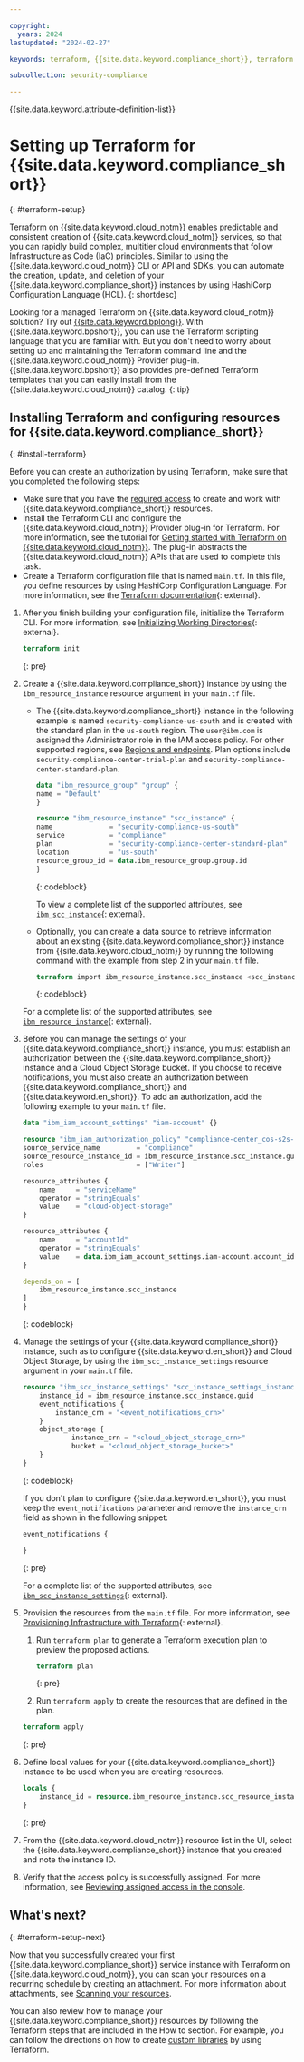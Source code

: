 ```yaml
---

copyright:
  years: 2024
lastupdated: "2024-02-27"

keywords: terraform, {{site.data.keyword.compliance_short}}, terraform setup, create instance

subcollection: security-compliance

---
```


{{site.data.keyword.attribute-definition-list}}


# Setting up Terraform for {{site.data.keyword.compliance_short}}
{: #terraform-setup}

Terraform on {{site.data.keyword.cloud_notm}} enables predictable and consistent creation of {{site.data.keyword.cloud_notm}} services, so that you can rapidly build complex, multitier cloud environments that follow Infrastructure as Code (IaC) principles. Similar to using the {{site.data.keyword.cloud_notm}} CLI or API and SDKs, you can automate the creation, update, and deletion of your {{site.data.keyword.compliance_short}} instances by using HashiCorp Configuration Language (HCL).
{: shortdesc}

Looking for a managed Terraform on {{site.data.keyword.cloud_notm}} solution? Try out [{{site.data.keyword.bplong}}](/docs/schematics?topic=schematics-getting-started). With {{site.data.keyword.bpshort}}, you can use the Terraform scripting language that you are familiar with. But you don't need to worry about setting up and maintaining the Terraform command line and the {{site.data.keyword.cloud_notm}} Provider plug-in. {{site.data.keyword.bpshort}} also provides pre-defined Terraform templates that you can easily install from the {{site.data.keyword.cloud_notm}} catalog.
{: tip}



## Installing Terraform and configuring resources for {{site.data.keyword.compliance_short}}
{: #install-terraform}

Before you can create an authorization by using Terraform, make sure that you completed the following steps:

* Make sure that you have the [required access](/docs/security-compliance?topic=security-compliance-assign-roles) to create and work with {{site.data.keyword.compliance_short}} resources.
* Install the Terraform CLI and configure the {{site.data.keyword.cloud_notm}} Provider plug-in for Terraform. For more information, see the tutorial for [Getting started with Terraform on {{site.data.keyword.cloud_notm}}](/docs/ibm-cloud-provider-for-terraform?topic=ibm-cloud-provider-for-terraform-getting-started). The plug-in abstracts the {{site.data.keyword.cloud_notm}} APIs that are used to complete this task.
* Create a Terraform configuration file that is named `main.tf`. In this file, you define resources by using HashiCorp Configuration Language. For more information, see the [Terraform documentation](https://developer.hashicorp.com/terraform/language){: external}.


1. After you finish building your configuration file, initialize the Terraform CLI. For more information, see [Initializing Working Directories](https://developer.hashicorp.com/terraform/cli/init){: external}.

   ```terraform
   terraform init
   ```
   {: pre}

2. Create a {{site.data.keyword.compliance_short}} instance by using the `ibm_resource_instance` resource argument in your `main.tf` file.

    * The {{site.data.keyword.compliance_short}} instance in the following example is named `security-compliance-us-south` and is created with the standard plan in the `us-south` region. The `user@ibm.com` is assigned the Administrator role in the IAM access policy. For other supported regions, see [Regions and endpoints](/docs/security-compliance?topic=security-compliance-endpoints). Plan options include `security-compliance-center-trial-plan` and `security-compliance-center-standard-plan`.

        ```terraform
        data "ibm_resource_group" "group" {
        name = "Default"
        }

        resource "ibm_resource_instance" "scc_instance" {
        name              = "security-compliance-us-south"
        service           = "compliance"
        plan              = "security-compliance-center-standard-plan"
        location          = "us-south"
        resource_group_id = data.ibm_resource_group.group.id
        }
        ```
        {: codeblock}

        To view a complete list of the supported attributes, see [`ibm_scc_instance`](https://registry.terraform.io/providers/IBM-Cloud/ibm/latest/docs/resources/scc_instance){: external}.

    * Optionally, you can create a data source to retrieve information about an existing {{site.data.keyword.compliance_short}} instance from {{site.data.keyword.cloud_notm}} by running the following command with the example from step 2 in your `main.tf` file. 

        ```terraform
        terraform import ibm_resource_instance.scc_instance <scc_instance_crn>
        
        ```
        {: codeblock}

   For a complete list of the supported attributes, see [`ibm_resource_instance`](https://registry.terraform.io/providers/IBM-Cloud/ibm/latest/docs/data-sources/resource_instance){: external}.

3. Before you can manage the settings of your {{site.data.keyword.compliance_short}} instance, you must establish an authorization between the {{site.data.keyword.compliance_short}} instance and a Cloud Object Storage bucket. If you choose to receive notifications, you must also create an authorization between {{site.data.keyword.compliance_short}} and {{site.data.keyword.en_short}}. To add an authorization, add the following example to your `main.tf` file.

    ```terraform
    data "ibm_iam_account_settings" "iam-account" {}

    resource "ibm_iam_authorization_policy" "compliance-center_cos-s2s-access" {
    source_service_name         = "compliance"
    source_resource_instance_id = ibm_resource_instance.scc_instance.guid
    roles                       = ["Writer"]

    resource_attributes {
        name     = "serviceName"
        operator = "stringEquals"
        value    = "cloud-object-storage"
    }

    resource_attributes {
        name     = "accountId"
        operator = "stringEquals"
        value    = data.ibm_iam_account_settings.iam-account.account_id
    }

    depends_on = [
        ibm_resource_instance.scc_instance
    ]
    }   
    ```
    {: codeblock}

4. Manage the settings of your {{site.data.keyword.compliance_short}} instance, such as to configure {{site.data.keyword.en_short}} and Cloud Object Storage, by using the `ibm_scc_instance_settings` resource argument in your `main.tf` file.

    ```terraform
    resource "ibm_scc_instance_settings" "scc_instance_settings_instance" {
        instance_id = ibm_resource_instance.scc_instance.guid
        event_notifications {
            instance_crn = "<event_notifications_crn>"
        }
        object_storage {
                instance_crn = "<cloud_object_storage_crn>"
                bucket = "<cloud_object_storage_bucket>"
        }
    }
    ```
    {: codeblock}

    If you don't plan to configure {{site.data.keyword.en_short}}, you must keep the `event_notifications` parameter and remove the `instance_crn` field as shown in the following snippet: 

    ```terraform
    event_notifications {

    }
    ```
    {: pre}


   For a complete list of the supported attributes, see [`ibm_scc_instance_settings`](https://registry.terraform.io/providers/IBM-Cloud/ibm/latest/docs/resources/scc_instance_settings){: external}.

5. Provision the resources from the `main.tf` file. For more information, see [Provisioning Infrastructure with Terraform](https://developer.hashicorp.com/terraform/cli/run){: external}.

   1. Run `terraform plan` to generate a Terraform execution plan to preview the proposed actions.

        ```terraform
        terraform plan
        ```
        {: pre}

   2. Run `terraform apply` to create the resources that are defined in the plan.

    ```terraform
    terraform apply
    ```
    {: pre}

6. Define local values for your {{site.data.keyword.compliance_short}} instance to be used when you are creating resources.

    ```terraform
    locals {
        instance_id = resource.ibm_resource_instance.scc_resource_instance.guid
    }
    ```
   {: pre}

7. From the {{site.data.keyword.cloud_notm}} resource list in the UI, select the {{site.data.keyword.compliance_short}} instance that you created and note the instance ID.
8. Verify that the access policy is successfully assigned. For more information, see [Reviewing assigned access in the console](/docs/account?topic=account-assign-access-resources&interface=ui#review-your-access-console).


## What's next?
{: #terraform-setup-next}

Now that you successfully created your first {{site.data.keyword.compliance_short}} service instance with Terraform on {{site.data.keyword.cloud_notm}}, you can scan your resources on a recurring schedule by creating an attachment. For more information about attachments, see [Scanning your resources](/docs/security-compliance?topic=security-compliance-scan-resources&interface=terraform).

You can also review how to manage your {{site.data.keyword.compliance_short}} resources by following the Terraform steps that are included in the How to section. For example, you can follow the directions on how to create [custom libraries](/docs/security-compliance?topic=security-compliance-custom-library&interface=api&code=curl) by using Terraform.


